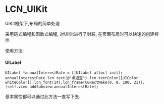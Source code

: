 # LCN_UIKit

UIKit框架下,布局的简单处理

采用链式编程和函数式编程, 对UIKit进行了封装, 在页面布局时可以快速的创建控件

使用方法:
#### UILabel
    UILabel *annualInterestRate = [[UILabel alloc] init];
    annualInterestRate.lcn_text(@"点通宝").lcn_textColor([UIColor whiteColor]).lcn_font(14).lcn_frame(CGRectMake(0, 0, 100, 21));
    [self.view addSubview:annualInterestRate];
基本属性都可以通过此方法一直写下去.
